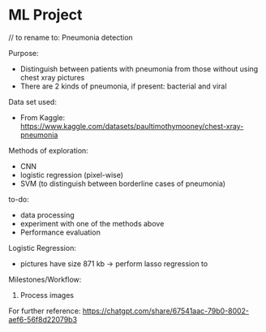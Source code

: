 # ML Project
// to rename to: Pneumonia detection

Purpose:
- Distinguish between patients with pneumonia from those without using chest xray pictures
- There are 2 kinds of pneumonia, if present: bacterial and viral

Data set used:
- From Kaggle: https://www.kaggle.com/datasets/paultimothymooney/chest-xray-pneumonia

Methods of exploration:
- CNN 
- logistic regression (pixel-wise)
- SVM (to distinguish between borderline cases of pneumonia)

to-do:
- data processing
- experiment with one of the methods above
- Performance evaluation

Logistic Regression:
- pictures have size 871 kb -> perform lasso regression to 

Milestones/Workflow:
1. Process images

For further reference: https://chatgpt.com/share/67541aac-79b0-8002-aef6-56f8d22079b3 